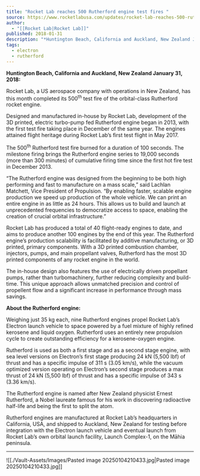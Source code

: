 ```yaml
---
title: "Rocket Lab reaches 500 Rutherford engine test fires "
source: https://www.rocketlabusa.com/updates/rocket-lab-reaches-500-rutherford-engine-test-fires/
author:
  - "[[Rocket Lab|Rocket Lab]]"
published: 2018-01-31
description: "*Huntington Beach, California and Auckland, New Zealand January 31, 2018: *"
tags:
  - electron
  - rutherford
---
```

**Huntington Beach, California and Auckland, New Zealand January 31, 2018:** 

Rocket Lab, a US aerospace company with operations in New Zealand, has this month completed its 500<sup>th</sup> test fire of the orbital-class Rutherford rocket engine.

Designed and manufactured in-house by Rocket Lab, development of the 3D printed, electric turbo-pump fed Rutherford engine began in 2013, with the first test fire taking place in December of the same year. The engines attained flight heritage during Rocket Lab’s first test flight in May 2017.

The 500<sup>th</sup> Rutherford test fire burned for a duration of 100 seconds. The milestone firing brings the Rutherford engine series to 19,000 seconds (more than 300 minutes) of cumulative firing time since the first hot fire test in December 2013.

“The Rutherford engine was designed from the beginning to be both high performing and fast to manufacture on a mass scale,” said Lachlan Matchett, Vice President of Propulsion. “By enabling faster, scalable engine production we speed up production of the whole vehicle. We can print an entire engine in as little as 24 hours. This allows us to build and launch at unprecedented frequencies to democratize access to space, enabling the creation of crucial orbital infrastructure.”

Rocket Lab has produced a total of 40 flight-ready engines to date, and aims to produce another 100 engines by the end of this year. The Rutherford engine’s production scalability is facilitated by additive manufacturing, or 3D printed, primary components. With a 3D printed combustion chamber, injectors, pumps, and main propellant valves, Rutherford has the most 3D printed components of any rocket engine in the world.

The in-house design also features the use of electrically driven propellant pumps, rather than turbomachinery, further reducing complexity and build-time. This unique approach allows unmatched precision and control of propellent flow and a significant increase in performance through mass savings.

**About the Rutherford engine:**

Weighing just 35 kg each, nine Rutherford engines propel Rocket Lab’s Electron launch vehicle to space powered by a fuel mixture of highly refined kerosene and liquid oxygen. Rutherford uses an entirely new propulsion cycle to create outstanding efficiency for a kerosene-oxygen engine.

Rutherford is used as both a first stage and as a second stage engine, with sea level versions on Electron’s first stage producing 24 kN (5,500 lbf) of thrust and has a specific impulse of 311 s (3.05 km/s), while the vacuum optimized version operating on Electron’s second stage produces a max thrust of 24 kN (5,500 lbf) of thrust and has a specific impulse of 343 s (3.36 km/s).

The Rutherford engine is named after New Zealand physicist Ernest Rutherford, a Nobel laureate famous for his work in discovering radioactive half-life and being the first to split the atom.

Rutherford engines are manufactured at Rocket Lab’s headquarters in California, USA, and shipped to Auckland, New Zealand for testing before integration with the Electron launch vehicle and eventual launch from Rocket Lab’s own orbital launch facility, Launch Complex-1, on the Māhia peninsula.

---

![[./Vault-Assets/Images/Pasted image 20250104210433.jpg|Pasted image 20250104210433.jpg]]